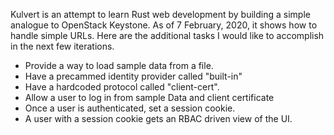 Kulvert is an attempt to learn Rust web development by building a
simple analogue to OpenStack Keystone.  As of 7 February, 2020, it
shows how to handle simple URLs.  Here are the additional tasks I
would like to accomplish in the next few iterations.

* Provide a way to load sample data from a file.
* Have a precammed identity provider called "built-in"
* Have a hardcoded protocol called "client-cert".
* Allow a user to log in from sample Data and client certificate
* Once a user is authenticated, set a session cookie.
* A user with a session cookie gets an RBAC driven view of the UI.
